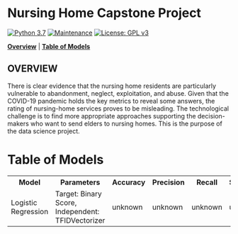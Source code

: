 # Nursing Home Capstone Project

[![Python 3.7](https://img.shields.io/badge/python-3.7-blue.svg)](https://www.python.org/downloads/release/python-380/)
[![Maintenance](https://img.shields.io/badge/Maintained%3F-yes-green.svg)](https://github.com/jonahwinninghoff/Springboard/graphs/commit-activity)
[![License: GPL v3](https://img.shields.io/badge/License-GPLv3-blue.svg)](https://www.gnu.org/licenses/gpl-3.0)

**[Overview](#overview)** | **[Table of Models](#models)**


## OVERVIEW <a id='overview'></a>

There is clear evidence that the nursing home residents are particularly vulnerable to abandonment, neglect, exploitation, and abuse. Given that the COVID-19 pandemic holds the key metrics to reveal some answers, the rating of nursing-home services proves to be misleading. The technological challenge is to find more appropriate approaches supporting the decision-makers who want to send elders to nursing homes. This is the purpose of the data science project.

# Table of Models <a id='models'></a>

<table>
	<tr>
		<th>Model</th>
		<th>Parameters</th>
		<th>Accuracy</th>
		<th>Precision</th>
		<th>Recall</th>
		<th>Specificity</th>
 	</tr>
 	<tr>
  		<td>Logistic Regression</td>
   		<td>Target: Binary Score, Independent: TFIDVectorizer </td>
		<td>unknown</td>
		<td>unknown</td>
		<td>unknown</td>
		<td>unknown</td>
 	</tr>
	<tr>

</table>
			
